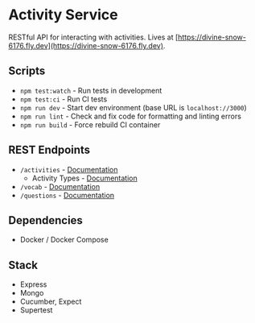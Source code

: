 # Activity Service

RESTful API for interacting with activities. Lives at [https://divine-snow-6176.fly.dev](https://divine-snow-6176.fly.dev).

## Scripts

* `npm test:watch` - Run tests in development
* `npm test:ci` - Run CI tests
* `npm run dev` - Start dev environment (base URL is `localhost://3000`)
* `npm run lint` - Check and fix code for formatting and linting errors
* `npm run build` - Force rebuild CI container

## REST Endpoints

* `/activities` - [Documentation](tests/activities.feature)
  * Activity Types - [Documentation](tests/activity-types.feature)
* `/vocab` - [Documentation](tests/vocab.feature)
* `/questions` - [Documentation](tests/question.feature)

## Dependencies

* Docker / Docker Compose

## Stack

* Express
* Mongo
* Cucumber, Expect
* Supertest
